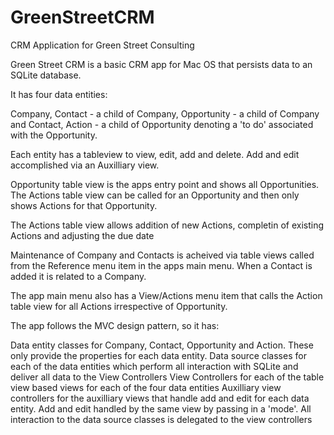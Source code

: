 # GreenStreetCRM
CRM Application for Green Street Consulting

Green Street CRM is a basic CRM app for Mac OS that persists data to an SQLite database.

It has four data entities:

Company, 
Contact - a child of Company, 
Opportunity - a child of Company and Contact, 
Action - a child of Opportunity denoting a 'to do' associated with the Opportunity.

Each entity has a tableview to view, edit, add and delete. Add and edit accomplished via an Auxilliary view.

Opportunity table view is the apps entry point and shows all Opportunities. The Actions table view can be called for an Opportunity and then only shows Actions for that Opportunity.

The Actions table view allows addition of new Actions, completin of existing Actions and adjusting the due date

Maintenance of Company and Contacts is acheived via table views called from the Reference menu item in the apps main menu. When a Contact is added it is related to a Company.

The app main menu also has a View/Actions menu item that calls the Action table view for all Actions irrespective of Opportunity.

The app follows the MVC design pattern, so it has:

Data entity classes for Company, Contact, Opportunity and Action. These only provide the properties for each data entity.
Data source classes for each of the data entities which perform all interaction with SQLite and deliver all data to the View Controllers
View Controllers for each of the table view based views for each of the four data entities
Auxilliary view controllers for the auxilliary views that handle add and edit for each data entity. Add and edit handled by the same view by passing in a 'mode'. All interaction to the data source classes is delegated to the view controllers
